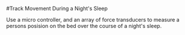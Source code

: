 #Track Movement During a Night's Sleep

Use a micro controller, and an array of force transducers to measure a persons posision on the bed over the course of a night's sleep.
